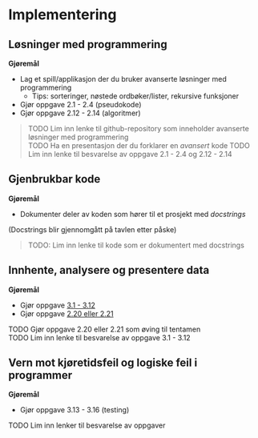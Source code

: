 # Implementering

## Løsninger med programmering

**Gjøremål**
- Lag et spill/applikasjon der du bruker avanserte løsninger med programmering
  - Tips: sorteringer, nøstede ordbøker/lister, rekursive funksjoner
- Gjør oppgave 2.1 - 2.4 (pseudokode)
- Gjør oppgave 2.12 - 2.14 (algoritmer)

> TODO Lim inn lenke til github-repository som inneholder avanserte løsninger med programmering  
> TODO Ha en presentasjon der du forklarer en _avansert_ kode
> TODO Lim inn lenke til besvarelse av oppgave 2.1 - 2.4 og 2.12 - 2.14


## Gjenbrukbar kode

**Gjøremål**
- Dokumenter deler av koden som hører til et prosjekt med _docstrings_

(Docstrings blir gjennomgått på tavlen etter påske)

> TODO: Lim inn lenke til kode som er dokumentert med docstrings


## Innhente, analysere og presentere data

**Gjøremål**
- Gjør oppgave [3.1 - 3.12](https://it2.thorcc.no/apputvikling/oppgaver)
- Gjør oppgave [2.20 eller 2.21](https://it2.thorcc.no/databehandling-og-algoritmer/storre-oppgaver)

TODO Gjør oppgave 2.20 eller 2.21 som øving til tentamen  
TODO Lim inn lenke til besvarelse av oppgave 3.1 - 3.12


## Vern mot kjøretidsfeil og logiske feil i programmer

**Gjøremål**
- Gjør oppgave 3.13 - 3.16 (testing)

TODO Lim inn lenker til besvarelse av oppgaver
